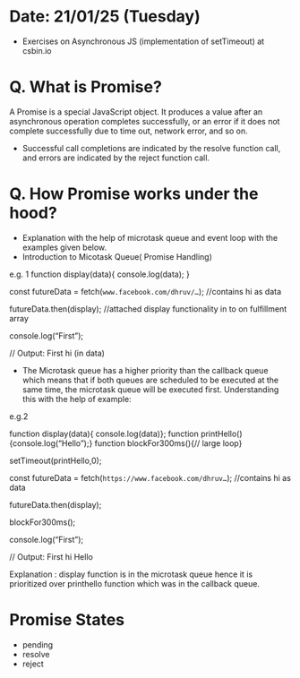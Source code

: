# Date: 21/01/25 (Tuesday)

- Exercises on Asynchronous JS (implementation of setTimeout) at csbin.io

# Q. What is Promise? 

A Promise is a special JavaScript object. It produces a value after an asynchronous 
operation completes successfully, or an error if it does not complete successfully 
due to time out, network error, and so on.

- Successful call completions are indicated by the resolve function call, and errors are indicated by the reject function call.
 
# Q. How Promise works under the hood?

- Explanation with the help of microtask queue and event loop with the examples given below.
- Introduction to Micotask Queue( Promise Handling)

e.g. 1
function display(data){
     console.log(data);
}

const futureData = fetch(`www.facebook.com/dhruv/…`);   //contains hi as data

futureData.then(display);	//attached display functionality in to on fulfillment array

console.log(“First”);

// Output: First
           hi (in data)

- The Microtask queue has a higher priority than the callback queue which means that if both queues are scheduled to be executed at the same time, the microtask queue will be executed first.
Understanding this with the help of example: 

e.g.2 

function display(data){ console.log(data)};
function printHello(){console.log(“Hello”);}
function blockFor300ms(){// large loop}

setTimeout(printHello,0);

const futureData = fetch(`https://www.facebook.com/dhruv…`);    //contains hi as data

futureData.then(display);

blockFor300ms();

console.log(“First”);


// Output: First
           hi
           Hello

Explanation : display function is in the microtask queue hence it is prioritized over printhello function which was in the callback queue.

# Promise States
- pending
- resolve
- reject